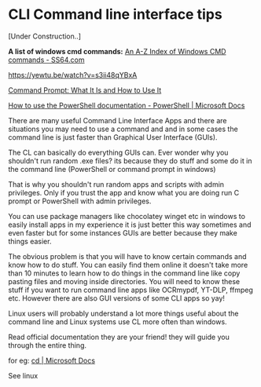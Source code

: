 # CLI Command line interface tips

[Under Construction..]

**A list of windows cmd commands:** [An A-Z Index of Windows CMD commands - SS64.com](https://ss64.com/nt/ "https://ss64.com/nt/")

https://yewtu.be/watch?v=s3ii48qYBxA

[Command Prompt: What It Is and How to Use It](https://www.lifewire.com/command-prompt-2625840)

[How to use the PowerShell documentation - PowerShell | Microsoft Docs](https://docs.microsoft.com/en-us/powershell/scripting/how-to-use-docs?view=powershell-7.2)

There are many useful Command Line Interface Apps and there are situations you may need to use a command and and in some cases the command line is just faster than Graphical User Interface (GUIs).

The CL can basically do everything GUIs can. Ever wonder why you shouldn't run random .exe files? its because they do stuff and some do it in the command line (PowerShell or command prompt in windows)

That is why you shouldn't run random apps and scripts with admin privileges. Only if you trust the app and know what you are doing run C prompt or PowerShell with admin privileges.

You can use package managers like chocolatey winget etc in windows to easily install apps in my experience it is just better this way sometimes and even faster but for some instances GUIs are better because they make things easier.   

The obvious problem is that you will have to know certain commands and know how to do stuff. You can easily find them online it doesn't take more than 10 minutes to learn how to do things in the command line like copy pasting files and moving inside directories. You will need to know these stuff if you want to run command line apps like OCRmypdf, YT-DLP, ffmpeg etc. However there are also GUI versions of some CLI apps so yay!

Linux users will probably understand a lot more things useful about the command line and Linux systems use CL more often than windows.

Read official documentation they are your friend! they will guide you through the entire thing. 

for eg: [cd | Microsoft Docs](https://docs.microsoft.com/en-us/windows-server/administration/windows-commands/cd) 

See linux 
